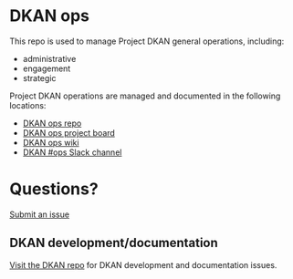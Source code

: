 # DKAN ops

This repo is used to manage Project DKAN general operations, including:

* administrative
* engagement
* strategic

Project DKAN operations are managed and documented in the following locations:

* [DKAN ops repo](https://github.com/GetDKAN/ops)
* [DKAN ops project board](https://github.com/GetDKAN/ops/projects/1)
* [DKAN ops wiki](https://github.com/GetDKAN/ops/wiki)
* [DKAN #ops Slack channel](https://dkan.slack.com/messages/C6JUFP7Q9/)

# Questions?

[Submit an issue](https://github.com/GetDKAN/ops/issues/new)

## DKAN development/documentation

[Visit the DKAN repo](https://github.com/GetDKAN/dkan) for DKAN development and documentation issues.
